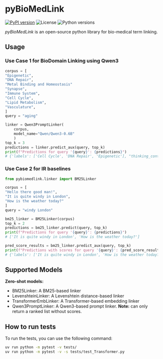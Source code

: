 # pyBioMedLink
[![PyPI version](https://img.shields.io/pypi/v/pyBioMedLink)](https://pypi.org/project/pyBioMedLink/)
![License](https://img.shields.io/pypi/l/pyBioMedLink)
![Python versions](https://img.shields.io/pypi/pyversions/pyBioMedLink)

*pyBioMedLink* is an open-source python library for bio-medical term linking.


## Usage

### Use Case 1 for BioDomain Linking using Qwen3
```Python
corpus = [
"Epigenetic",
"DNA Repair",
"Metal Binding and Homeostasis"
"Synapse",
"Immune System",
"Cell Cycle",
"Lipid Metabolism",
"Vasculature",
]
query = "aging"

linker = Qwen3PromptLinker(
    corpus,
    model_name="Qwen/Qwen3-0.6B"
    )
top_k = 3
predictions = linker.predict_aux(query, top_k)
print(f"Predictions for query '{query}': {predictions}")
# {'labels': ['Cell Cycle', 'DNA Repair', 'Epigenetic'], "thinking_content": ..., "content": ..., "error_msg": ...}
```

### Use Case 2 for IR baselines
```Python
from pybiomedlink.linker import BM25Linker

corpus = [
"Hello there good man!",
"It is quite windy in London",
"How is the weather today?"
]
query = "windy London"

bm25_linker = BM25Linker(corpus)
top_k = 2
predictions = bm25_linker.predict(query, top_k)
print(f"Predictions for query '{query}': {predictions}")
# ['It is quite windy in London', 'How is the weather today?']

pred_score_results = bm25_linker.predict_aux(query, top_k)
print(f"Predictions with scores for query '{query}': {pred_score_results}")
# {'labels': ['It is quite windy in London', 'How is the weather today?', 'Hello there good man!'], 'scores': [0.9372947225064051, 0.0, 0.0]}
```

## Supported Models

**Zero-shot models:**
- BM25Linker: A BM25-based linker
- LevenshteinLinker: A Levenshtein distance-based linker
- TransformerEmbLinker: A Transformer-based embedding linker
- Qwen3PromptLinker: A Qwen3-based prompt linker. **Note:** can only return a ranked list without scores.


## How to run tests
To run the tests, you can use the following command:
```bash
uv run python -m pytest -v tests/
uv run python -m pytest -v -s tests/test_Transformer.py
```
